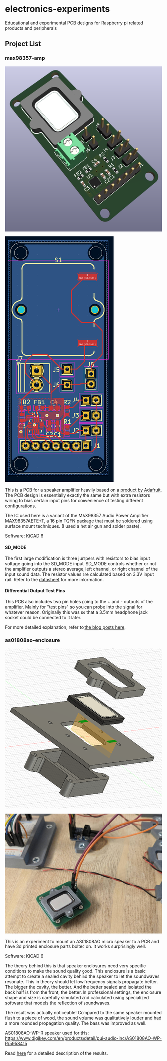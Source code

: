 # electronics-experiments

Educational and experimental PCB designs for Raspberry pi related products and peripherals

## Project List

### max98357-amp

![Amp PCB 3d preview](/images/max98357-amp-1.png?raw=true)

![Amp PCB image](/images/max98357-amp-2.png?raw=true)

This is a PCB for a speaker amplifier heavily based on a [product by Adafruit](https://learn.adafruit.com/adafruit-max98357-i2s-class-d-mono-amp). The PCB design is essentially exactly the same but with extra resistors wiring to bias certain input pins for convenience of testing different configurations.

The IC used here is a variant of the MAX98357 Audio Power Amplifier [MAX98357AETE+T](https://www.newark.com/maxim-integrated-products/max98357aete-t/audio-power-amp-d-40-to-85deg/dp/82AC2949), a 16 pin TQFN package that must be soldered using surface mount techniques. (I used a hot air gun and solder paste).

Software: KiCAD 6

#### SD\_MODE

The first large modification is three jumpers with resistors to bias input voltage going into the SD\_MODE input. SD\_MODE controls whether or not the amplifier outputs a stereo average, left channel, or right channel of the input sound data. The resistor values are calculated based on 3.3V input rail. Refer to the [datasheet](https://cdn-shop.adafruit.com/product-files/3006/MAX98357A-MAX98357B.pdf) for more information.

#### Differential Output Test Pins

This PCB also includes two pin holes going to the + and - outputs of the amplifier. Mainly for "test pins" so you can probe into the signal for whatever reason. Originally this was so that a 3.5mm headphone jack socket could be connected to it later.

For more detailed explanation, refer to [the blog posts here](https://forums.somethingawful.com/showthread.php?threadid=3947328&pagenumber=11#post527927218).

### as01808ao-enclosure

![AS01808AO Speaker Enclosure Concept](/images/as01808ao-enclosure-1.png?raw=true)

![AS01808AO Speaker Enclosure](/images/as01808ao-enclosure-2.jpg?raw=true)

This is an experiment to mount an AS01808AO micro speaker to a PCB and have 3d printed enclosure parts bolted on. It works surprisingly well.

Software: KiCAD 6

The theory behind this is that speaker enclosures need very specific conditions to make the sound quality good. This enclosure is a basic attempt to create a sealed cavity behind the speaker to let the soundwaves resonate. This in theory should let low frequency signals propagate better. The bigger the cavity, the better. And the better sealed and isolated the back half is from the front, the better. In professional settings, the enclosure shape and size is carefully simulated and calculated using specialized software that models the reflection of soundwaves.

The result was actually noticeable! Compared to the same speaker mounted flush to a piece of wood, the sound volume was qualitatively louder and had a more rounded propagation quality. The bass was improved as well.

AS01808AO-WP-R speaker used for this: https://www.digikey.com/en/products/detail/pui-audio-inc/AS01808AO-WP-R/5958415

Read [here](https://forums.somethingawful.com/showthread.php?threadid=3947328&pagenumber=11#post528300706) for a detailed description of the results.
